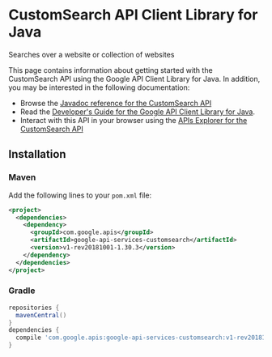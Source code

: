 # CustomSearch API Client Library for Java

Searches over a website or collection of websites

This page contains information about getting started with the CustomSearch API
using the Google API Client Library for Java. In addition, you may be interested
in the following documentation:

* Browse the [Javadoc reference for the CustomSearch API][javadoc]
* Read the [Developer's Guide for the Google API Client Library for Java][google-api-client].
* Interact with this API in your browser using the [APIs Explorer for the CustomSearch API][api-explorer]

## Installation

### Maven

Add the following lines to your `pom.xml` file:

```xml
<project>
  <dependencies>
    <dependency>
      <groupId>com.google.apis</groupId>
      <artifactId>google-api-services-customsearch</artifactId>
      <version>v1-rev20181001-1.30.3</version>
    </dependency>
  </dependencies>
</project>
```

### Gradle

```gradle
repositories {
  mavenCentral()
}
dependencies {
  compile 'com.google.apis:google-api-services-customsearch:v1-rev20181001-1.30.3'
}
```

[javadoc]: https://googleapis.dev/java/google-api-services-customsearch/latest/index.html
[google-api-client]: https://github.com/googleapis/google-api-java-client/
[api-explorer]: https://developers.google.com/apis-explorer/#p/abusiveexperiencereport/v1/
